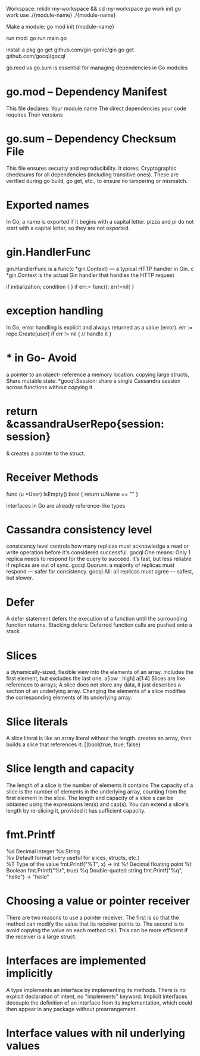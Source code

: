 Workspace:
mkdir my-workspace && cd my-workspace
go work init
go work use ./{module-name} ./{module-name}

Make a module:
go mod init {module-name}


run mod:
go run main.go


install a pkg
go get github.com/gin-gonic/gin
go get github.com/gocql/gocql

go.mod vs go.sum 
is essential for managing dependencies in Go modules
# go.mod – Dependency Manifest
This file declares:
Your module name
The direct dependencies your code requires
Their versions
# go.sum – Dependency Checksum File
This file ensures security and reproducibility.
It stores:
Cryptographic checksums for all dependencies (including transitive ones).
These are verified during go build, go get, etc., to ensure no tampering or mismatch.



# Exported names
In Go, a name is exported if it begins with a capital letter.
pizza and pi do not start with a capital letter, so they are not exported.


# gin.HandlerFunc
gin.HandlerFunc is a func(c *gin.Context) — a typical HTTP handler in Gin.
c *gin.Context is the actual Gin handler that handles the HTTP request 

if initialization; condition { }
if err:= func(); err!=nil{ }


# exception handling
In Go, error handling is explicit and always returned as a value (error).
err := repo.Create(user) if err != nil {     // handle it }

# * in Go- Avoid 
a pointer to an object- reference a memory location.
copying large structs, Share mutable state.
*gocql.Session: share a single Cassandra session across functions without copying it

# return &cassandraUserRepo{session: session}
& creates a pointer to the struct.

#  Receiver Methods
func (u *User) IsEmpty() bool {
	return u.Name == ""
}

interfaces in Go are already reference-like types


# Cassandra consistency level
consistency level controls how many replicas must acknowledge a read or write operation before it's considered successful.
gocql.One means:
Only 1 replica needs to respond for the query to succeed.
It’s fast, but less reliable if replicas are out of sync.
gocql.Quorum: a majority of replicas must respond — safer for consistency.
gocql.All: all replicas must agree — safest, but slower.

# Defer
A defer statement defers the execution of a function until the surrounding function returns.
Stacking defers: Deferred function calls are pushed onto a stack. 


# Slices
a dynamically-sized, flexible view into the elements of an array. 
includes the first element, but excludes the last one.
a[low : high]
a[1:4]
Slices are like references to arrays; A slice does not store any data, it just describes a section of an underlying array.
Changing the elements of a slice modifies the corresponding elements of its underlying array.


# Slice literals
A slice literal is like an array literal without the length.
creates an array, then builds a slice that references it:
[]bool{true, true, false}

# Slice length and capacity
The length of a slice is the number of elements it contains
The capacity of a slice is the number of elements in the underlying array, counting from the first element in the slice.
The length and capacity of a slice s can be obtained using the expressions len(s) and cap(s).
You can extend a slice's length by re-slicing it, provided it has sufficient capacity.


# fmt.Printf
%d	Decimal integer
%s	String	
%v	Default format (very useful for slices, structs, etc.)	
%T	Type of the value	fmt.Printf("%T", x) → int
%f	Decimal floating point
%t	Boolean	fmt.Printf("%t", true)
%q Double-quoted string fmt.Printf("%q", "hello") → "hello"


# Choosing a value or pointer receiver
There are two reasons to use a pointer receiver.
The first is so that the method can modify the value that its receiver points to.
The second is to avoid copying the value on each method call. This can be more efficient if the receiver is a large struct.

# Interfaces are implemented implicitly
A type implements an interface by implementing its methods. There is no explicit declaration of intent, no "implements" keyword.
Implicit interfaces decouple the definition of an interface from its implementation, which could then appear in any package without prearrangement.


# Interface values with nil underlying values
